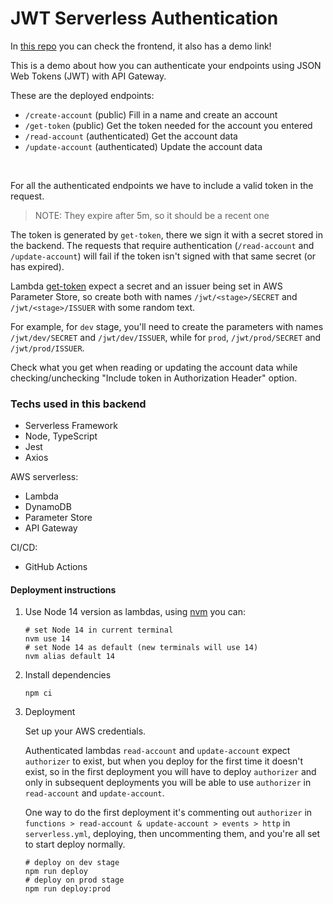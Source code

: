 # JWT Serverless Authentication

In [this repo](https://github.com/s4nt14go/jwt-front) you can check the frontend, it also has a demo link!

This is a demo about how you can authenticate your endpoints using JSON Web Tokens (JWT) with API Gateway.

These are the deployed endpoints:
- `/create-account` (public) Fill in a name and create an account
- `/get-token` (public) Get the token needed for the account you entered
- `/read-account` (authenticated) Get the account data
- `/update-account` (authenticated) Update the account data 

<br />

For all the authenticated endpoints we have to include a valid token in the request.
>NOTE: They expire after 5m, so it should be a recent one

The token is generated by `get-token`, there we sign it with a secret stored in the backend. The requests that require authentication (`/read-account` and `/update-account`) will fail if the token isn't signed with that same secret (or has expired).

Lambda [get-token](functions/get-token.ts) expect a secret and an issuer being set in  AWS Parameter Store, so create both with names `/jwt/<stage>/SECRET` and `/jwt/<stage>/ISSUER` with some random text.

For example, for `dev` stage, you'll need to create the parameters with names `/jwt/dev/SECRET` and `/jwt/dev/ISSUER`, while for `prod`, `/jwt/prod/SECRET` and `/jwt/prod/ISSUER`.

Check what you get when reading or updating the account data while checking/unchecking "Include token in Authorization Header" option.

### Techs used in this backend 
* Serverless Framework
* Node, TypeScript
* Jest
* Axios

AWS serverless:
* Lambda
* DynamoDB
* Parameter Store
* API Gateway

CI/CD:
* GitHub Actions

#### Deployment instructions

1. Use Node 14 version as lambdas, using [nvm](https://github.com/nvm-sh/nvm) you can:

    ```
    # set Node 14 in current terminal
    nvm use 14
    # set Node 14 as default (new terminals will use 14)
    nvm alias default 14
    ```

1. Install dependencies

    ```shell script
    npm ci
    ```
   
1. Deployment 

    Set up your AWS credentials.

    Authenticated lambdas `read-account` and `update-account` expect `authorizer` to exist, but when you deploy for the first time it doesn't exist, so in the first deployment you will have to deploy `authorizer` and only in subsequent deployments you will be able to use `authorizer` in `read-account` and `update-account`.

    One way to do the first deployment it's commenting out `authorizer` in `functions > read-account & update-account > events > http` in `serverless.yml`, deploying, then uncommenting them, and you're all set to start deploy normally.

    ```shell script
    # deploy on dev stage
    npm run deploy
    # deploy on prod stage
    npm run deploy:prod
    ```